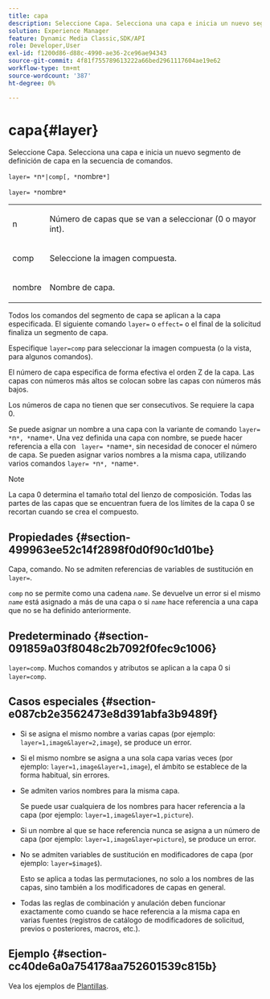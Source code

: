 ```yaml
---
title: capa
description: Seleccione Capa. Selecciona una capa e inicia un nuevo segmento de definición de capa en la secuencia de comandos.
solution: Experience Manager
feature: Dynamic Media Classic,SDK/API
role: Developer,User
exl-id: f1200d86-d88c-4990-ae36-2ce96ae94343
source-git-commit: 4f81f755789613222a66bed2961117604ae19e62
workflow-type: tm+mt
source-wordcount: '387'
ht-degree: 0%

---
```


# capa{#layer}

Seleccione Capa. Selecciona una capa e inicia un nuevo segmento de definición de capa en la secuencia de comandos.

`layer= *`n`*|comp[, *`nombre`*]`

`layer= *`nombre`*`

<table id="simpletable_22DE3365A6454949B0D30C6D7110476E"> 
 <tr class="strow"> 
  <td class="stentry"> <p><span class="codeph"> <span class="varname"> n</span></span> </p></td> 
  <td class="stentry"> <p>Número de capas que se van a seleccionar (0 o mayor int). </p></td> 
 </tr> 
 <tr class="strow"> 
  <td class="stentry"> <p><span class="codeph"> comp</span> </p></td> 
  <td class="stentry"> <p>Seleccione la imagen compuesta. </p></td> 
 </tr> 
 <tr class="strow"> 
  <td class="stentry"> <p><span class="codeph"> <span class="varname"> nombre</span></span> </p></td> 
  <td class="stentry"> <p>Nombre de capa. </p></td> 
 </tr> 
</table>

Todos los comandos del segmento de capa se aplican a la capa especificada. El siguiente comando `layer=` o `effect=` o el final de la solicitud finaliza un segmento de capa.

Especifique `layer=comp` para seleccionar la imagen compuesta (o la vista, para algunos comandos).

El número de capa especifica de forma efectiva el orden Z de la capa. Las capas con números más altos se colocan sobre las capas con números más bajos.

Los números de capa no tienen que ser consecutivos. Se requiere la capa 0.

Se puede asignar un nombre a una capa con la variante de comando `layer= *`n`*, *`name`*`. Una vez definida una capa con nombre, se puede hacer referencia a ella con ` layer= *`name`*`, sin necesidad de conocer el número de capa. Se pueden asignar varios nombres a la misma capa, utilizando varios comandos `layer= *`n`*, *`name`*`.

>[!NOTE]
>
>La capa 0 determina el tamaño total del lienzo de composición. Todas las partes de las capas que se encuentran fuera de los límites de la capa 0 se recortan cuando se crea el compuesto.

## Propiedades {#section-499963ee52c14f2898f0d0f90c1d01be}

Capa, comando. No se admiten referencias de variables de sustitución en `layer=`.

`comp` no se permite como una cadena *`name`*. Se devuelve un error si el mismo *`name`* está asignado a más de una capa o si *`name`* hace referencia a una capa que no se ha definido anteriormente.

## Predeterminado {#section-091859a03f8048c2b7092f0fec9c1006}

`layer=comp`. Muchos comandos y atributos se aplican a la capa 0 si `layer=comp`.

## Casos especiales {#section-e087cb2e3562473e8d391abfa3b9489f}

* Si se asigna el mismo nombre a varias capas (por ejemplo: `layer=1,image&layer=2,image`), se produce un error.
* Si el mismo nombre se asigna a una sola capa varias veces (por ejemplo: `layer=1,image&layer=1,image`), el ámbito se establece de la forma habitual, sin errores.
* Se admiten varios nombres para la misma capa.

  Se puede usar cualquiera de los nombres para hacer referencia a la capa (por ejemplo: `layer=1,image&layer=1,picture`).
* Si un nombre al que se hace referencia nunca se asigna a un número de capa (por ejemplo: `layer=1,image&layer=picture`), se produce un error.
* No se admiten variables de sustitución en modificadores de capa (por ejemplo: `layer=$image$`).

  Esto se aplica a todas las permutaciones, no solo a los nombres de las capas, sino también a los modificadores de capas en general.

* Todas las reglas de combinación y anulación deben funcionar exactamente como cuando se hace referencia a la misma capa en varias fuentes (registros de catálogo de modificadores de solicitud, previos o posteriores, macros, etc.).

## Ejemplo {#section-cc40de6a0a754178aa752601539c815b}

Vea los ejemplos de [Plantillas](../../../../../is-api/http-ref/image-serving-api-ref/c-http-protocol-reference/c-templates/c-templates.md#concept-3cd2d2adae0e41b2979b9640244d4d3e).
